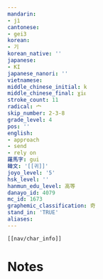 ```yaml
---
mandarin:
- jì
cantonese:
- gei3
korean:
- 기
korean_native: ''
japanese:
- KI
japanese_nanori: ''
vietnamese:
middle_chinese_initial: k
middle_chinese_final: ɣiᴇ
stroke_count: 11
radical: 宀
skip_number: 2-3-8
grade_level: 4
pos: ''
english:
- approach
- send
- rely on
羅馬字: gui
韓文: '[[귀]]'
joyo_level: '5'
hsk_level: ''
hanmun_edu_level: 高等
danayo_id: 4079
mc_id: 1673
graphemic_classification: 奇
stand_in: 'TRUE'
aliases:
---
```

```meta-bind-embed
[[nav/char_info]]
```

# Notes
